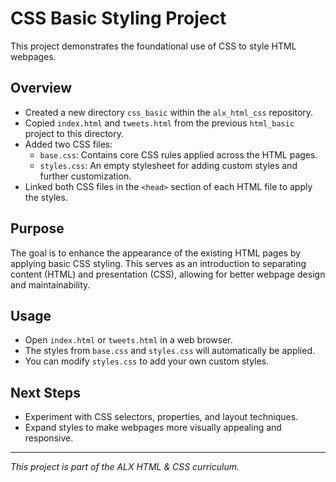 # CSS Basic Styling Project

This project demonstrates the foundational use of CSS to style HTML webpages.

## Overview

- Created a new directory `css_basic` within the `alx_html_css` repository.
- Copied `index.html` and `tweets.html` from the previous `html_basic` project to this directory.
- Added two CSS files:
  - `base.css`: Contains core CSS rules applied across the HTML pages.
  - `styles.css`: An empty stylesheet for adding custom styles and further customization.
- Linked both CSS files in the `<head>` section of each HTML file to apply the styles.

## Purpose

The goal is to enhance the appearance of the existing HTML pages by applying basic CSS styling. This serves as an introduction to separating content (HTML) and presentation (CSS), allowing for better webpage design and maintainability.

## Usage

- Open `index.html` or `tweets.html` in a web browser.
- The styles from `base.css` and `styles.css` will automatically be applied.
- You can modify `styles.css` to add your own custom styles.

## Next Steps

- Experiment with CSS selectors, properties, and layout techniques.
- Expand styles to make webpages more visually appealing and responsive.

---

*This project is part of the ALX HTML & CSS curriculum.*
